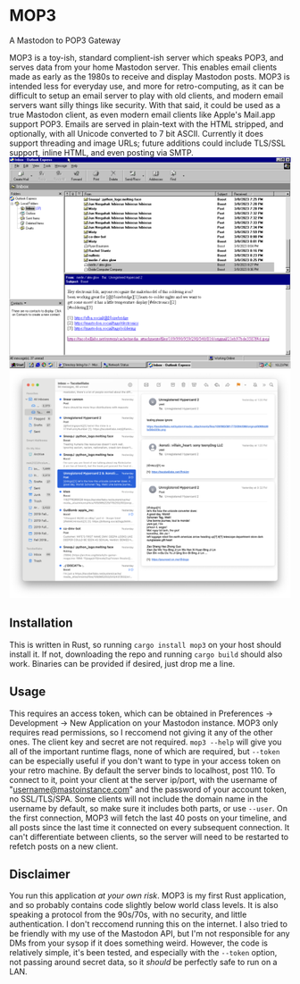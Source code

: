 # MOP3
A Mastodon to POP3 Gateway

MOP3 is a toy-ish, standard complient-ish server which speaks POP3, and serves data from your home Mastodon server. This enables email clients made as early as the 1980s to receive and display Mastodon posts. MOP3 is intended less for everyday use, and more for retro-computing, as it can be difficult to setup an email server to play with old clients, and modern email servers want silly things like security. With that said, it could be used as a true Mastodon client, as even modern email clients like Apple's Mail.app support POP3. Emails are served in plain-text with the HTML stripped, and optionally, with all Unicode converted to 7 bit ASCII. Currently it does support threading and image URLs; future additions could include TLS/SSL support, inline HTML, and even posting via SMTP.
![Outlook Express displaying Mastodon posts](/screenshots/mop3-win.png?raw=true "MOP3 on Outlook Express")
![Mail.app displaying Mastodon posts](/screenshots/mop3-mac.png?raw=true "MOP3 on MacOS Monterey Mail")

## Installation
This is written in Rust, so running `cargo install mop3` on your host should install it. If not, downloading the repo and running `cargo build` should also work. Binaries can be provided if desired, just drop me a line.

## Usage
This requires an access token, which can be obtained in Preferences -> Development -> New Application on your Mastodon instance. MOP3 only requires read permissions, so I reccomend not giving it any of the other ones. The client key and secret are not required.
`mop3 --help` will give you all of the important runtime flags, none of which are required, but `--token` can be especially useful if you don't want to type in your access token on your retro machine. By default the server binds to localhost, post 110.
To connect to it, point your client at the server ip/port, with the username of "username@mastoinstance.com" and the password of your account token, no SSL/TLS/SPA. Some clients will not include the domain name in the username by default, so make sure it includes both parts, or use `--user`.
On the first connection, MOP3 will fetch the last 40 posts on your timeline, and all posts since the last time it connected on every subsequent connection. It can't differentiate between clients, so the server will need to be restarted to refetch posts on a new client.

## Disclaimer
You run this application _at your own risk_. MOP3 is my first Rust application, and so probably contains code slightly below world class levels. It is also speaking a protocol from the 90s/70s, with no security, and little authentication. I don't reccomend running this on the internet. I also tried to be friendly with my use of the Mastodon API, but I'm not responsible for any DMs from your sysop if it does something weird. However, the code is relatively simple, it's been tested, and especially with the `--token` option, not passing around secret data, so it _should_ be perfectly safe to run on a LAN.

